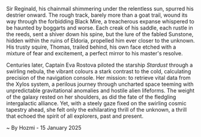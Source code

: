 
Sir Reginald, his chainmail shimmering under the relentless sun, spurred his destrier onward.  The rough track, barely more than a goat trail, wound its way through the forbidding Black Mire, a treacherous expanse whispered to be haunted by boggarts and worse.  Each creak of his saddle, each rustle in the reeds, sent a shiver down his spine, but the lure of the fabled Sunstone, hidden within the ruins of Eldoria, propelled him ever closer to the unknown.  His trusty squire, Thomas, trailed behind, his own face etched with a mixture of fear and excitement, a perfect mirror to his master's resolve.

Centuries later, Captain Eva Rostova piloted the starship *Stardust* through a swirling nebula, the vibrant colours a stark contrast to the cold, calculating precision of the navigation console.  Her mission: to retrieve vital data from the Xylos system, a perilous journey through uncharted space teeming with unpredictable gravitational anomalies and hostile alien lifeforms. The weight of the galaxy rested on her shoulders, as did the fate of the fledgling intergalactic alliance.  Yet, with a steely gaze fixed on the swirling cosmic tapestry ahead, she felt only the exhilarating thrill of the unknown, a thrill that echoed the spirit of all explorers, past and present.

~ By Hozmi - 15 January 2025
